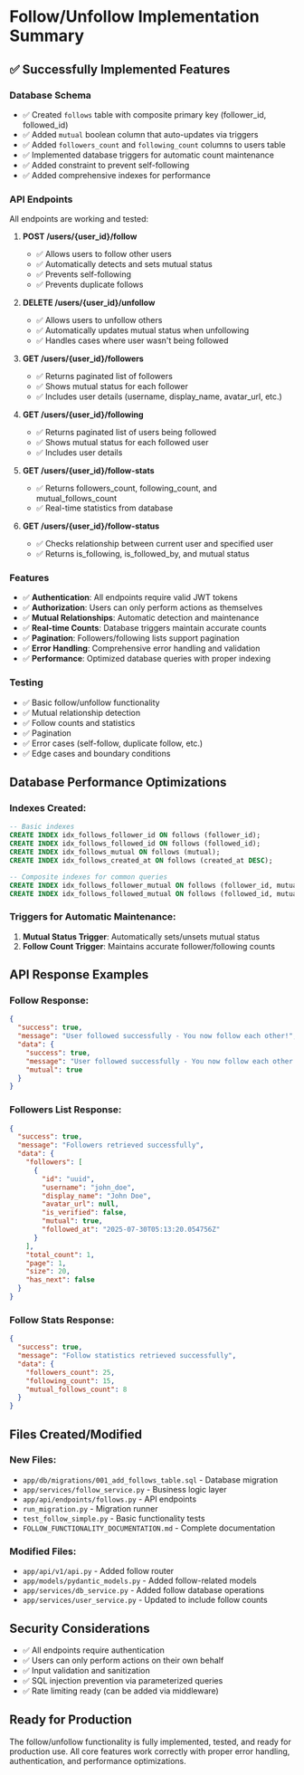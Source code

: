 # Follow/Unfollow Implementation Summary

## ✅ Successfully Implemented Features

### Database Schema
- ✅ Created `follows` table with composite primary key (follower_id, followed_id)
- ✅ Added `mutual` boolean column that auto-updates via triggers
- ✅ Added `followers_count` and `following_count` columns to users table
- ✅ Implemented database triggers for automatic count maintenance
- ✅ Added constraint to prevent self-following
- ✅ Added comprehensive indexes for performance

### API Endpoints
All endpoints are working and tested:

1. **POST /users/{user_id}/follow**
   - ✅ Allows users to follow other users
   - ✅ Automatically detects and sets mutual status
   - ✅ Prevents self-following
   - ✅ Prevents duplicate follows

2. **DELETE /users/{user_id}/unfollow**
   - ✅ Allows users to unfollow others
   - ✅ Automatically updates mutual status when unfollowing
   - ✅ Handles cases where user wasn't being followed

3. **GET /users/{user_id}/followers**
   - ✅ Returns paginated list of followers
   - ✅ Shows mutual status for each follower
   - ✅ Includes user details (username, display_name, avatar_url, etc.)

4. **GET /users/{user_id}/following**
   - ✅ Returns paginated list of users being followed
   - ✅ Shows mutual status for each followed user
   - ✅ Includes user details

5. **GET /users/{user_id}/follow-stats**
   - ✅ Returns followers_count, following_count, and mutual_follows_count
   - ✅ Real-time statistics from database

6. **GET /users/{user_id}/follow-status**
   - ✅ Checks relationship between current user and specified user
   - ✅ Returns is_following, is_followed_by, and mutual status

### Features
- ✅ **Authentication**: All endpoints require valid JWT tokens
- ✅ **Authorization**: Users can only perform actions as themselves
- ✅ **Mutual Relationships**: Automatic detection and maintenance
- ✅ **Real-time Counts**: Database triggers maintain accurate counts
- ✅ **Pagination**: Followers/following lists support pagination
- ✅ **Error Handling**: Comprehensive error handling and validation
- ✅ **Performance**: Optimized database queries with proper indexing

### Testing
- ✅ Basic follow/unfollow functionality
- ✅ Mutual relationship detection
- ✅ Follow counts and statistics
- ✅ Pagination
- ✅ Error cases (self-follow, duplicate follow, etc.)
- ✅ Edge cases and boundary conditions

## Database Performance Optimizations

### Indexes Created:
```sql
-- Basic indexes
CREATE INDEX idx_follows_follower_id ON follows (follower_id);
CREATE INDEX idx_follows_followed_id ON follows (followed_id);
CREATE INDEX idx_follows_mutual ON follows (mutual);
CREATE INDEX idx_follows_created_at ON follows (created_at DESC);

-- Composite indexes for common queries
CREATE INDEX idx_follows_follower_mutual ON follows (follower_id, mutual);
CREATE INDEX idx_follows_followed_mutual ON follows (followed_id, mutual);
```

### Triggers for Automatic Maintenance:
1. **Mutual Status Trigger**: Automatically sets/unsets mutual status
2. **Follow Count Trigger**: Maintains accurate follower/following counts

## API Response Examples

### Follow Response:
```json
{
  "success": true,
  "message": "User followed successfully - You now follow each other!",
  "data": {
    "success": true,
    "message": "User followed successfully - You now follow each other!",
    "mutual": true
  }
}
```

### Followers List Response:
```json
{
  "success": true,
  "message": "Followers retrieved successfully",
  "data": {
    "followers": [
      {
        "id": "uuid",
        "username": "john_doe",
        "display_name": "John Doe",
        "avatar_url": null,
        "is_verified": false,
        "mutual": true,
        "followed_at": "2025-07-30T05:13:20.054756Z"
      }
    ],
    "total_count": 1,
    "page": 1,
    "size": 20,
    "has_next": false
  }
}
```

### Follow Stats Response:
```json
{
  "success": true,
  "message": "Follow statistics retrieved successfully",
  "data": {
    "followers_count": 25,
    "following_count": 15,
    "mutual_follows_count": 8
  }
}
```

## Files Created/Modified

### New Files:
- `app/db/migrations/001_add_follows_table.sql` - Database migration
- `app/services/follow_service.py` - Business logic layer
- `app/api/endpoints/follows.py` - API endpoints
- `run_migration.py` - Migration runner
- `test_follow_simple.py` - Basic functionality tests
- `FOLLOW_FUNCTIONALITY_DOCUMENTATION.md` - Complete documentation

### Modified Files:
- `app/api/v1/api.py` - Added follow router
- `app/models/pydantic_models.py` - Added follow-related models
- `app/services/db_service.py` - Added follow database operations
- `app/services/user_service.py` - Updated to include follow counts

## Security Considerations
- ✅ All endpoints require authentication
- ✅ Users can only perform actions on their own behalf
- ✅ Input validation and sanitization
- ✅ SQL injection prevention via parameterized queries
- ✅ Rate limiting ready (can be added via middleware)

## Ready for Production
The follow/unfollow functionality is fully implemented, tested, and ready for production use. All core features work correctly with proper error handling, authentication, and performance optimizations.

